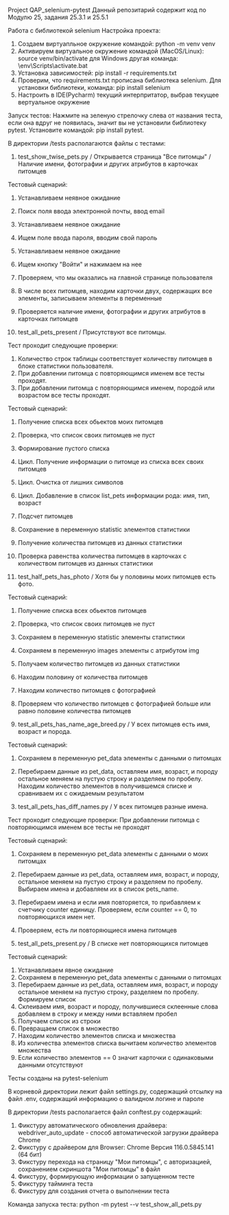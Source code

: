 Project QAP_selenium-pytest 
Данный репозитарий содержит код по Модулю 25, задания 25.3.1 и 25.5.1 

Работа с библиотекой selenium
Настройка проекта:
1. Создаем виртуапльное окружение командой:
    python -m venv venv
2. Активируем виртуальное окружение командой (MacOS/Linux):
    source venv/bin/activate
   для Windows другая команда:
    \env\Scripts\activate.bat
3. Установка зависимостей:
    pip install -r requirements.txt
4. Проверим, что requirements.txt прописана библиотека selenium. 
   Для установки библиотеки, команда: pip install selenium  
5. Настроить в IDE(Pycharm) текущий интерпритатор, выбрав текущее вертуальное окружение

Запуск тестов:
Нажмите на зеленую стрелочку слева от названия теста, если она вдруг не появилась, 
значит вы не установили библиотеку pytest. Установите командой: pip install pytest.

В директории /tests располагаются файлы с тестами:

1. test_show_twise_pets.py / Открывается страница "Все питомцы"
                         / Наличие имени, фотографии и других атрибутов в карточках питомцев                                       

Тестовый сценарий:
1. Устанавливаем неявное ожидание
2. Поиск поля ввода электронной почты, ввод email
3. Устанавливаем неявное ожидание
4. Ищем поле ввода пароля, вводим свой пароль
5. Устанавливаем неявное ожидание
6. Ищем кнопку "Войти" и нажимаем на нее
7. Проверяем, что мы оказались на главной странице пользователя
8. В числе всех питомцев, находим карточки двух, содержащих все элементы, записываем элементы в переменные 
9. Проверяется наличие имени, фотографии и других атрибутов в карточках питомцев


2. test_all_pets_present / Присутствуют все питомцы.

Тест проходит следующие проверки: 
1. Количество строк таблицы соответствует количеству питомцев в блоке статистики пользователя.
2. При добавлении питомца с повторяющимся именем все тесты проходят.
3. При добавлении питомца с повторяющимся именем, породой или возрастом все тесты проходят.

Тестовый сценарий:
1. Получение списка всех обьектов моих питомцев
2. Проверка, что список своих питомцев не пуст
3. Формирование пустого списка
4. Цикл. Получение информации о питомце из списка всех своих питомцев
5. Цикл. Очистка от лишних символов
6. Цикл. Добавление в список list_pets информации рода: имя, тип, возраст
7. Подсчет питомцев
8. Сохранение в переменную statistic элементов статистики
9. Получение количества питомцев из данных статистики
10. Проверка равенства количества питомцев в карточках с количеством питомцев из данных статистики


3. test_half_pets_has_photo / Хотя бы у половины моих питомцев есть фото.

Тестовый сценарий:
1. Получение списка всех обьектов питомцев
2. Проверка, что список своих питомцев не пуст
3. Сохраняем в переменную statistic элементы статистики
4. Сохраняем в переменную images элементы с атрибутом img
5. Получаем количество питомцев из данных статистики
6. Находим половину от количества питомцев
7. Находим количество питомцев с фотографией
8. Проверяем что количество питомцев с фотографией больше или равно половине количества питомцев


4. test_all_pets_has_name_age_breed.py / У всех питомцев есть имя, возраст и порода.

Тестовый сценарий:
1. Сохраняем в переменную pet_data элементы с данными о питомцах
2. Перебираем данные из pet_data, оставляем имя, возраст, и породу остальное меняем на пустую строку
   и разделяем по пробелу. Находим количество элементов в получившемся списке и сравниваем их
   с ожидаемым результатом


5. test_all_pets_has_diff_names.py / У всех питомцев разные имена.

Тест проходит следующие проверки: 
При добавлении питомца с повторяющимся именем все тесты не проходят

Тестовый сценарий:
1. Сохраняем в переменную pet_data элементы с данными о моих питомцах
2. Перебираем данные из pet_data, оставляем имя, возраст, и породу, остальное меняем
   на пустую строку и разделяем по пробелу. Выбираем имена и добавляем их в
   список pets_name.
3. Перебираем имена и если имя повторяется, то прибавляем к счетчику counter единицу.
   Проверяем, если counter == 0, то повторяющихся имен нет.
4. Проверяем, есть ли повторяющиеся имена питомцев


6. test_all_pets_present.py / В списке нет повторяющихся питомцев

Тестовый сценарий:
1. Устанавливаем явное ожидание
2. Сохраняем в переменную pet_data элементы с данными о питомцах
3. Перебираем данные из pet_data, оставляем имя, возраст, и породу остальное меняем на пустую строку,
   разделяем по пробелу. Формируем список
4. Cклеиваем имя, возраст и породу, получившиеся склеенные слова добавляем в строку
   и между ними вставляем пробел
5. Получаем список из строки
6. Превращаем список в множество
7. Находим количество элементов списка и множества
8. Из количества элементов списка вычитаем количество элементов множества
9. Если количество элементов == 0 значит карточки с одинаковыми данными отсутствуют


Тесты созданы на pytest-selenium

В корневой директории лежит файл settings.py, содержащий отсылку на файл .env, содержащий информацию о валидном логине и пароле

В директории /tests располагается файл conftest.py содержащий:
1. Фикстуру автоматического обновления драйвера:
   webdriver_auto_update - способ автоматической загрузки драйвера Chrome
2. Фикстуру с драйвером для Browser: Chrome Версия 116.0.5845.141 (64 бит) 
3. Фикстуру перехода на страницу "Мои питомцы", c авторизацией, сохранением скриншота "Мои питомцы" в файл 
4. Фикстуру, формирующую информации о запущенном тесте
5. Фикстуру тайминга теста
6. Фикстуру для создания отчета о выполнении теста

Команда запуска теста: python -m pytest --v test_show_all_pets.py


